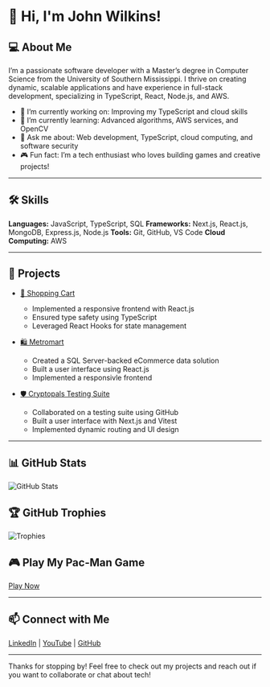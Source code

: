 # 👋 Hi, I'm John Wilkins!

## 💻 About Me
I’m a passionate software developer with a Master’s degree in Computer Science from the University of Southern Mississippi. I thrive on creating dynamic, scalable applications and have experience in full-stack development, specializing in TypeScript, React, Node.js, and AWS.

- 🔭 I’m currently working on: Improving my TypeScript and cloud skills
- 🌱 I’m currently learning: Advanced algorithms, AWS services, and OpenCV
- 💬 Ask me about: Web development, TypeScript, cloud computing, and software security
- 🎮 Fun fact: I’m a tech enthusiast who loves building games and creative projects!

---

## 🛠️ Skills
**Languages:** JavaScript, TypeScript, SQL
**Frameworks:** Next.js, React.js, MongoDB, Express.js, Node.js
**Tools:** Git, GitHub, VS Code
**Cloud Computing:** AWS

---

## 🚀 Projects
- [🛒 Shopping Cart](https://github.com/wilkinsjohnstanley/typescript-shoppingcart)
  - Implemented a responsive frontend with React.js
  - Ensured type safety using TypeScript
  - Leveraged React Hooks for state management

- [🛍️ Metromart](https://github.com/wilkinsjohnstanley/metromart)
  - Created a SQL Server-backed eCommerce data solution
  - Built a user interface using React.js
  - Implemented a responsivle frontend

- [🛡️ Cryptopals Testing Suite](https://github.com/Streudal/cryptopals)
  - Collaborated on a testing suite using GitHub
  - Built a user interface with Next.js and Vitest
  - Implemented dynamic routing and UI design

---

## 📊 GitHub Stats
![GitHub Stats](https://github-readme-stats.vercel.app/api?username=wilkinsjohnstanley&show_icons=true&theme=radical)

## 🏆 GitHub Trophies
![Trophies](https://github-profile-trophy.vercel.app/?username=wilkinsjohnstanley&theme=radical)

## 🎮 Play My Pac-Man Game
[Play Now](https://john-wilkins.github.io/pacman-game)

---

## 📫 Connect with Me
[LinkedIn](https://www.linkedin.com/in/wilkinsjohnstanley) | [YouTube](https://youtube.com/@John-Wilkins) | [GitHub](https://github.com/wilkinsjohnstanley)

---

Thanks for stopping by! Feel free to check out my projects and reach out if you want to collaborate or chat about tech!

